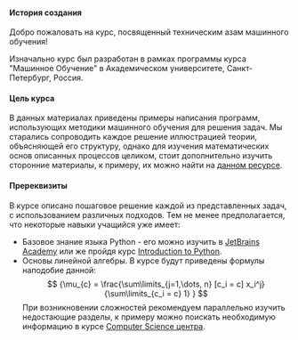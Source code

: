 #### История создания
Добро пожаловать на курс, посвященный техническим азам машинного обучения!

Изначально курс был разработан в рамках программы курса "Машинное Обучение" в Академическом университете, Санкт-Петербург, Россия.

#### Цель курса

В данных материалах приведены примеры написания программ, использующих методики машинного обучения для решения задач. Мы старались сопроводить каждое решение иллюстрацией теории, объясняющей его структуру, однако для изучения математических основ описанных процессов целиком, стоит дополнительно изучить сторонние материалы, к примеру, их можно найти на [данном ресурсе](http://www.machinelearning.ru/).

#### Пререквизиты

В курсе описано пошаговое решение каждой из представленных задач, с использованием различных подходов. Тем не менее предполагается, что некоторые навыки учащийся уже имеет:
 * Базовое знание языка Python - его можно изучить в [JetBrains Academy](https://hyperskill.org/onboarding/?track=python) или же пройдя курс [Introduction to Python](https://stepik.org/course/238/promo).
 * Основы линейной алгебры. В курсе будут приведены формулы наподобие данной: 
 $$ {\mu_{c} = \frac{\sum\limits_{j=1,\dots, n} [c_i = c] x_i^j}{\sum\limits_{c_i = c} 1} } $$
 При возникновении сложностей рекомендуем параллельно изучить недостающие разделы, к примеру можно поискать необходимую информацию в курсе [Computer Science центра](https://stepik.org/course/91/promo).
 